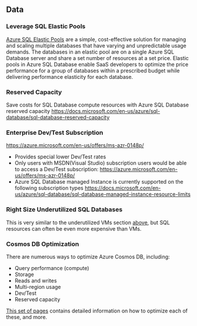 ## Data

### Leverage SQL Elastic Pools
[Azure SQL Elastic Pools](https://docs.microsoft.com/en-us/azure/sql-database/sql-database-elastic-pool)
are a simple, cost-effective solution for managing and scaling multiple databases that have varying and unpredictable usage demands. The databases in an elastic pool are on a single Azure SQL Database server and share a set number of resources at a set price. Elastic pools in Azure SQL Database enable SaaS developers to optimize the price performance for a group of databases within a prescribed budget while delivering performance elasticity for each database.

### Reserved Capacity
Save costs for SQL Database compute resources with Azure SQL Database reserved capacity https://docs.microsoft.com/en-us/azure/sql-database/sql-database-reserved-capacity

### Enterprise Dev/Test Subscription
 https://azure.microsoft.com/en-us/offers/ms-azr-0148p/
- Provides special lower Dev/Test rates
- Only users with MSDN(Visual Studio) subscription users would be able to access a Dev/Test subscription: https://azure.microsoft.com/en-us/offers/ms-azr-0148p/
- Azure SQL Database managed Instance is currently supported on the following subscription types https://docs.microsoft.com/en-us/azure/sql-database/sql-database-managed-instance-resource-limits

### Right Size Underutilized SQL Databases
This is very similar to the underutilized VMs section [above](https://github.com/gamullen/Cost-Optimization-for-CSAs#underutilized-vms), but SQL resources can often be even more expensive than VMs.

### Cosmos DB Optimization
There are numerous ways to optimize Azure Cosmos DB, including:
* Query performance (compute)
* Storage
* Reads and writes
* Multi-region usage
* Dev/Test
* Reserved capacity

[This set of pages](https://docs.microsoft.com/en-us/azure/cosmos-db/plan-manage-costs) contains detailed information on
how to optimize each of these, and more.
